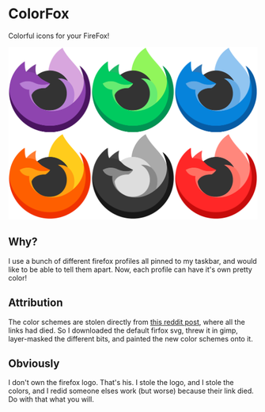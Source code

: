 # ColorFox
Colorful icons for your FireFox!

![Picture of all the foxes!](https://raw.githubusercontent.com/code32123/ColorFox/main/colorfox.png)

## Why?
I use a bunch of different firefox profiles all pinned to my taskbar, and would like to be able to tell them apart. Now, each profile can have it's own pretty color!

## Attribution
The color schemes are stolen directly from [this reddit post](https://www.reddit.com/r/firefox/comments/i0ncu4/colorfox_extended_icons_pack/), where all the links had died. So I downloaded the default firfox svg, threw it in gimp, layer-masked the different bits, and painted the new color schemes onto it.

## Obviously
I don't own the firefox logo. That's his. I stole the logo, and I stole the colors, and I redid someone elses work (but worse) because their link died. Do with that what you will.
